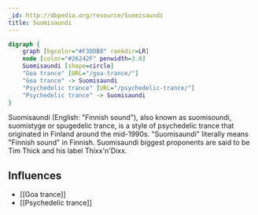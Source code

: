 ```yaml
---
_id: http://dbpedia.org/resource/Suomisaundi
title: Suomisaundi
---
```


```dot
digraph {
	graph [bgcolor="#F3DDB8" rankdir=LR]
	node [color="#26242F" penwidth=3.0]
	Suomisaundi [shape=circle]
	"Goa trance" [URL="/goa-trance/"]
	"Goa trance" -> Suomisaundi
	"Psychedelic trance" [URL="/psychedelic-trance/"]
	"Psychedelic trance" -> Suomisaundi
}
```

Suomisaundi (English: "Finnish sound"), also known as suomisoundi, suomistyge or spugedelic trance, is a style of psychedelic trance that originated in Finland around the mid-1990s. "Suomisaundi" literally means "Finnish sound" in Finnish. Suomisaundi biggest proponents are said to be Tim Thick and his label Thixx'n'Dixx.

## Influences
- [[Goa trance]]
- [[Psychedelic trance]]
